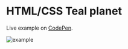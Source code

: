 # HTML/CSS Teal planet

Live example on [CodePen](http://codepen.io/wwwebneko/details/EyVbNe/).


![example](https://s31.postimg.org/crvktc4az/coverplanet.png "Example")
